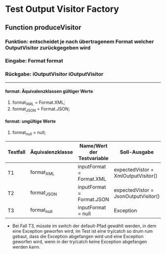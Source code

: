
# Test Output Visitor Factory


## Function produceVisitor

### Funktion: entscheidet je nach übertragenem Format welcher OutputVisitor zurückgegeben wird
### Eingabe: Format format
### Rückgabe: iOutputVisitor iOutputVisitor

----
#### format: Äquivalenzklassen gültiger Werte
1. format<sub>XML</sub> = Format.XML;
2. format<sub>JSON</sub> = Format.JSON;

#### format: ungültige Werte
1. format<sub>null</sub> = null;



| Testfall | Äquivalenzklasse |  Name/Wert der Testvariable | Soll-Ausgabe | Ist-Ausgabe |
| ----     |    ----          | ----    | ---- | ---- |
| T1     | format<sub>XML</sub> | inputFormat = Format.XML | expectedVistor = XmlOutputVisitor() | actualVisitor |
| T2     | format<sub>JSON</sub> | inputFormat = Format.JSON | expectedVistor =  JsonOutputVisitor() | actualVisitor |
| T3     | format<sub>null</sub> | inputFormat = null | Exception | no Exception* |

* Bei Fall T3, müsste im switch der default-Pfad gewählt werden, in dem eine Exception geworfen wird, im Test ist eine try/catch so drum rum gebaut, dass die Exception abgefangen wird und eine Exception geworfen wird, wenn in der try/catch keine Exception abgefangen werden kann.